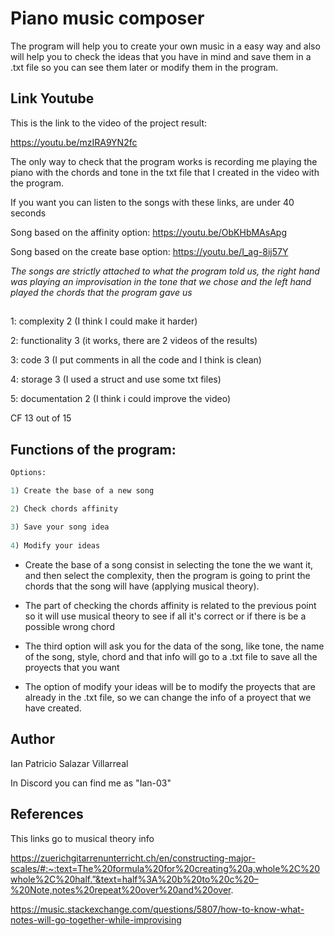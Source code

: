 # Piano music composer
The program will help you to create your own music in a easy way and also will help you to check the ideas that you have in mind and save them in a .txt file so you can see them later or modify them in the program. 


## Link Youtube

This is the link to the video of the project result:

https://youtu.be/mzIRA9YN2fc

The only way to check that the program works is recording me playing the piano with the chords and tone in the txt file that I created in the video with the program.

If you want you can listen to the songs with these links, are under 40 seconds

Song based on the affinity option: https://youtu.be/ObKHbMAsApg

Song based on the create base option: https://youtu.be/I_ag-8ij57Y

*The songs are strictly attached to what the program told us, the right hand was playing an improvisation  in the tone that we chose and the left hand played the chords that the program gave us*

##

1: complexity 2 (I think I could make it harder)

2: functionality 3 (it works, there are 2 videos of the results)

3: code 3 (I put comments in all the code and I think is clean)

4: storage 3 (I used a struct and use some txt files)

5: documentation 2 (I think i could improve the video)

CF 13 out of 15

## Functions of the program:

```python
Options:

1) Create the base of a new song

2) Check chords affinity 
 
3) Save your song idea
 
4) Modify your ideas
```

* Create the base of a song consist in selecting the tone the we want it, and then select the complexity, then the program is going to print the chords that the song will have (applying musical theory).


* The part of checking the chords affinity is related to the previous point so it will use musical theory to see if all it's correct or if there is be a possible wrong chord


* The third option will ask you for the data of the song, like tone, the name of the song, style, chord and that info will go to a .txt file to save all the proyects that you want


* The option of modify your ideas will be to modify the proyects that are already in the .txt file, so we can change the info of a proyect that we have created.


## Author
Ian Patricio Salazar Villarreal

In Discord you can find me as "Ian-03"

## References

This links go to musical theory info

https://zuerichgitarrenunterricht.ch/en/constructing-major-scales/#:~:text=The%20formula%20for%20creating%20a,whole%2C%20whole%2C%20half.”&text=half%3A%20b%20to%20c%20–%20Note,notes%20repeat%20over%20and%20over.

https://music.stackexchange.com/questions/5807/how-to-know-what-notes-will-go-together-while-improvising



